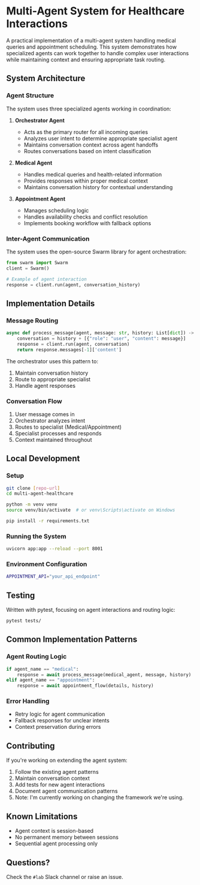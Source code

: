 # Multi-Agent System for Healthcare Interactions

A practical implementation of a multi-agent system handling medical queries and appointment scheduling. This system demonstrates how specialized agents can work together to handle complex user interactions while maintaining context and ensuring appropriate task routing.

## System Architecture

### Agent Structure
The system uses three specialized agents working in coordination:

1. **Orchestrator Agent**
   - Acts as the primary router for all incoming queries
   - Analyzes user intent to determine appropriate specialist agent
   - Maintains conversation context across agent handoffs
   - Routes conversations based on intent classification

2. **Medical Agent**
   - Handles medical queries and health-related information
   - Provides responses within proper medical context
   - Maintains conversation history for contextual understanding

3. **Appointment Agent**
   - Manages scheduling logic
   - Handles availability checks and conflict resolution
   - Implements booking workflow with fallback options

### Inter-Agent Communication
The system uses the open-source Swarm library for agent orchestration:
```python
from swarm import Swarm
client = Swarm()

# Example of agent interaction
response = client.run(agent, conversation_history)
```

## Implementation Details

### Message Routing
```python
async def process_message(agent, message: str, history: List[dict]) -> str:
    conversation = history + [{"role": "user", "content": message}]
    response = client.run(agent, conversation)
    return response.messages[-1]['content']
```

The orchestrator uses this pattern to:
1. Maintain conversation history
2. Route to appropriate specialist
3. Handle agent responses

### Conversation Flow
1. User message comes in
2. Orchestrator analyzes intent
3. Routes to specialist (Medical/Appointment)
4. Specialist processes and responds
5. Context maintained throughout

## Local Development

### Setup
```bash
git clone [repo-url]
cd multi-agent-healthcare

python -m venv venv
source venv/bin/activate  # or venv\Scripts\activate on Windows

pip install -r requirements.txt
```

### Running the System
```bash
uvicorn app:app --reload --port 8001
```

### Environment Configuration
```bash
APPOINTMENT_API="your_api_endpoint"
```

## Testing

Written with pytest, focusing on agent interactions and routing logic:
```bash
pytest tests/
```

## Common Implementation Patterns

### Agent Routing Logic
```python
if agent_name == "medical":
    response = await process_message(medical_agent, message, history)
elif agent_name == "appointment":
    response = await appointment_flow(details, history)
```

### Error Handling
- Retry logic for agent communication
- Fallback responses for unclear intents
- Context preservation during errors

## Contributing

If you're working on extending the agent system:

1. Follow the existing agent patterns
2. Maintain conversation context
3. Add tests for new agent interactions
4. Document agent communication patterns
5. Note: I'm currently working on changing the framework we're using.
## Known Limitations

- Agent context is session-based
- No permanent memory between sessions
- Sequential agent processing only


## Questions?

Check the `#lab` Slack channel or raise an issue.